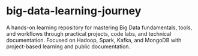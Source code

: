 # big-data-learning-journey
A hands-on learning repository for mastering Big Data fundamentals, tools, and workflows through practical projects, code labs, and technical documentation. Focused on Hadoop, Spark, Kafka, and MongoDB with project-based learning and public documentation.
